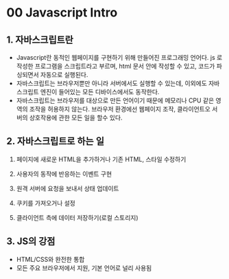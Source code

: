 # 00 Javascript Intro



## 1. 자바스크립트란

- Javascript란 동적인 웹페이지를 구현하기 위해 만들어진 프로그래밍 언어다. js 로 작성한 프로그램을 스크립트라고 부르며, html 문서 안에 작성할 수 있고, 코드가 파싱되면서 자동으로 실행된다.
- 자바스크립트는 브라우저뿐만 아니라 서버에서도 실행할 수 있는데, 이외에도 자바스크립트 엔진이 들어있는 모든 디바이스에서도 동작한다.
- 자바스크립트는 브라우저를 대상으로 만든 언어이기 때문에 메모리나 CPU 같은 영역의 조작을 허용하지 않는다. 브라우저 환경에선 웹페이지 조작, 클라이언트오 서버의 상호작용에 관한 모든 일을 할수 있다.



## 2. 자바스크립트로 하는 일

1. 페이지에 새로운 HTML을 추가하거나 기존 HTML, 스타일 수정하기

2. 사용자의 동작에 반응하는 이벤트 구현

3. 원격 서버에 요청을 보내서 상태 업데이트

4. 쿠키를 가져오거나 설정

5. 클라이언트 측에 데이터 저장하기(로컬 스토리지)

   

## 3. JS의 강점

- HTML/CSS와 완전한 통합
- 모든 주요 브라우저에서 지원, 기본 언어로 널리 사용됨